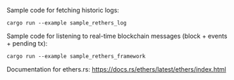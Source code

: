Sample code for fetching historic logs:

```cargo run --example sample_rethers_log```

Sample code for listening to real-time blockchain messages (block + events + pending tx):

```cargo run --example sample_rethers_framework```

Documentation for ethers.rs: https://docs.rs/ethers/latest/ethers/index.html
